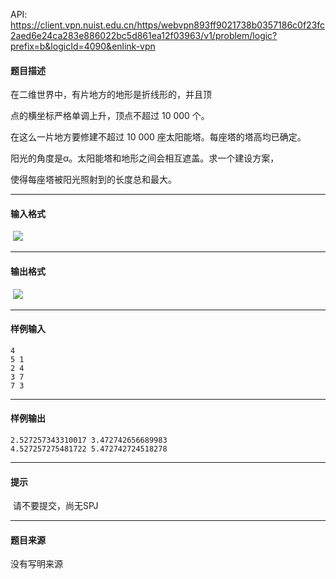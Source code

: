 API: https://client.vpn.nuist.edu.cn/https/webvpn893ff9021738b0357186c0f23fc2aed6e24ca283e886022bc5d861ea12f03963/v1/problem/logic?prefix=b&logicId=4090&enlink-vpn

#### 题目描述

在二维世界中，有片地方的地形是折线形的，并且顶

点的横坐标严格单调上升，顶点不超过 10 000 个。 

在这么一片地方要修建不超过 10 000 座太阳能塔。每座塔的塔高均已确定。 

阳光的角度是α。太阳能塔和地形之间会相互遮盖。求一个建设方案，

使得每座塔被阳光照射到的长度总和最大。 

---

#### 输入格式

 ![](../file/4090_0.jpg)

---

#### 输出格式

 ![](../file/4090_0.jpg)

---

#### 样例输入
```
4 
5 1 
2 4 
3 7 
7 3 
```

---

#### 样例输出
```
2.527257343310017 3.472742656689983 
4.527257275481722 5.472742724518278 
```

---

#### 提示

 请不要提交，尚无SPJ

---

#### 题目来源

没有写明来源